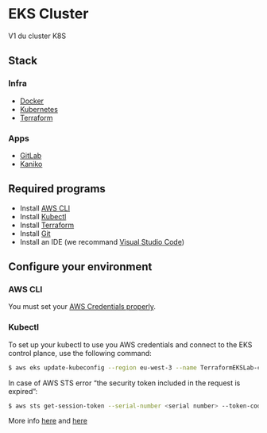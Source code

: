 # EKS Cluster

V1 du cluster K8S


## Stack 

### Infra
  - [Docker](https://www.docker.com/)
  - [Kubernetes](https://kubernetes.io/)
  - [Terraform](https://nodejs.org/en/)
### Apps
  - [GitLab](https://gitlab.com/)
  - [Kaniko](https://cloud.google.com/blog/products/containers-kubernetes/introducing-kaniko-build-container-images-in-kubernetes-and-google-container-builder-even-without-root-access)


## Required programs
- Install [AWS CLI](https://docs.aws.amazon.com/cli/latest/userguide/getting-started-install.html)
- Install [Kubectl](https://kubernetes.io/docs/tasks/tools/install-kubectl-windows/)
- Install [Terraform](https://learn.hashicorp.com/tutorials/terraform/install-cli)
- Install [Git](https://git-scm.com/downloads)
- Install an IDE (we recommand [Visual Studio Code](https://code.visualstudio.com/Download))

## Configure your environment

### AWS CLI
You must set your [AWS Credentials properly](https://docs.aws.amazon.com/cli/latest/userguide/cli-configure-files.html).


### Kubectl
To set up your kubectl to use you AWS credentials and connect to the EKS control plance, use the following command:

```bash
$ aws eks update-kubeconfig --region eu-west-3 --name TerraformEKSLab-cluster
```
In case of AWS STS error “the security token included in the request is expired”:
```bash
$ aws sts get-session-token --serial-number <serial number> --token-code <token-code>
```

More info [here](https://aws.amazon.com/premiumsupport/knowledge-center/sts-iam-token-expired/) and [here](https://bobbyhadz.com/blog/aws-cli-security-token-included-request-invalid)
